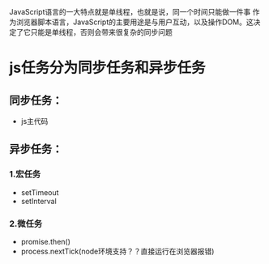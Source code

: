 JavaScript语言的一大特点就是单线程，也就是说，同一个时间只能做一件事
作为浏览器脚本语言，JavaScript的主要用途是与用户互动，以及操作DOM。这决定了它只能是单线程，否则会带来很复杂的同步问题

# js任务分为同步任务和异步任务

## 同步任务：
- js主代码

## 异步任务：
### 1.宏任务
  - setTimeout
  - setInterval
### 2.微任务
  - promise.then()
  - process.nextTick(node环境支持？？直接运行在浏览器报错)
